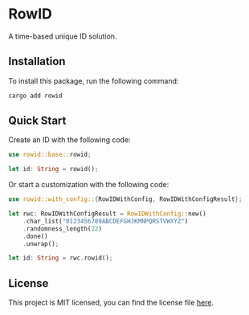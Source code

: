 # RowID

A time-based unique ID solution.

## Installation

To install this package, run the following command:

```bash
cargo add rowid
```

## Quick Start

Create an ID with the following code:

```rust
use rowid::base::rowid;

let id: String = rowid();
```

Or start a customization with the following code:

```rust
use rowid::with_config::{RowIDWithConfig, RowIDWithConfigResult};

let rwc: RowIDWithConfigResult = RowIDWithConfig::new()
    .char_list("0123456789ABCDEFGHJKMNPQRSTVWXYZ")
    .randomness_length(22)
    .done()
    .unwrap();

let id: String = rwc.rowid();
```

## License

This project is MIT licensed, you can find the license file [here](./LICENSE).
